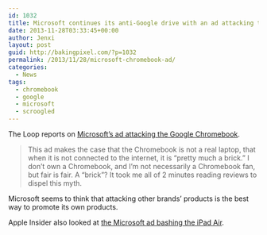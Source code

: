 ```yaml
---
id: 1032
title: Microsoft continues its anti-Google drive with an ad attacking the Chromebook
date: 2013-11-28T03:33:45+00:00
author: Jenxi
layout: post
guid: http://bakingpixel.com/?p=1032
permalink: /2013/11/28/microsoft-chromebook-ad/
categories:
  - News
tags:
  - chromebook
  - google
  - microsoft
  - scroogled
---
```

The Loop reports on [Microsoft’s ad attacking the Google Chromebook](http://www.loopinsight.com/2013/11/27/microsoft-takes-on-google-chromebook-in-this-tin-eared-ad/).

> This ad makes the case that the Chromebook is not a real laptop, that when it is not connected to the internet, it is “pretty much a brick.” I don’t own a Chromebook, and I’m not necessarily a Chromebook fan, but fair is fair. A “brick”? It took me all of 2 minutes reading reviews to dispel this myth. 

Microsoft seems to think that attacking other brands’ products is the best way to promote its own products.

Apple Insider also looked at [the Microsoft ad bashing the iPad Air](http://appleinsider.com/articles/13/11/27/microsofts-new-surface-ad-calls-out-ipad-air-on-hands-free-gestures-multiple-user-accounts).